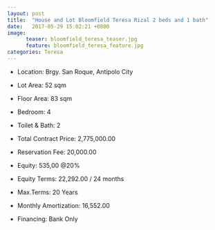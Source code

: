 ```yaml
---
layout: post
title:  "House and Lot Bloomfield Teresa Rizal 2 beds and 1 bath"
date:   2017-05-29 15:02:21 +0800
image:
      teaser: bloomfield_teresa_teaser.jpg
      feature: bloomfield_teresa_feature.jpg
categories: Teresa
---
```

- Location: Brgy. San Roque, Antipolo City
- Lot Area: 52 sqm
- Floor Area: 83 sqm
- Bedroom: 4
- Toilet & Bath: 2

- Total Contract Price: 2,775,000.00
- Reservation Fee: 20,000.00
- Equity: 535,00 @20%
- Equity Terms: 22,292.00 / 24 months
- Max.Terms: 20 Years
- Monthly Amortization: 16,552.00
- Financing: Bank Only

